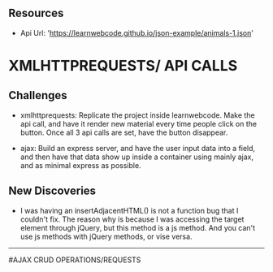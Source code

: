 ## Resources
- Api Url: 'https://learnwebcode.github.io/json-example/animals-1.json'

# XMLHTTPREQUESTS/ API CALLS

## Challenges
- xmlhttprequests: Replicate the project inside learnwebcode. Make the api call, and have it render new material every time people click on the button. Once all 3 api calls are set, have the button disappear.

- ajax: Build an express server, and have the user input data into a field, and then have that data show up inside a container using mainly ajax, and as minimal express as possible.

## New Discoveries
- I was having an insertAdjacentHTML() is not a function bug that I couldn't fix. The reason why is because I was accessing the target element through jQuery, but this method is a js method. And you can't use js methods with jQuery methods, or vise versa.
--------------------------------
#AJAX CRUD OPERATIONS/REQUESTS
